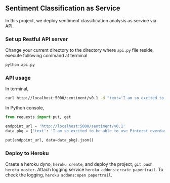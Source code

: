 ## Sentiment Classification as Service
In this project, we deploy sentiment classification analysis as service via API. 

### Set up Restful API server
Change your current directory to the directory where `api.py` file reside, execute following command at terminal
```bash
python api.py
```

### API usage
In terminal, 
```bash
curl http://localhost:5000/sentiment/v0.1 -d "text='I am so excited to be able to use Pinterst everday to collect ideas from all over the world!'" -X PUT
```

In Python console,
```python
from requests import put, get 

endpoint_url = 'http://localhost:5000/sentiment/v0.1'
data_pkg = {'text': 'I am so excited to be able to use Pinterst everday to collect ideas from all over the world!'}

put(endpoint_url, data=data_pkg).json()
```

### Deploy to Heroku
Craete a heroku dyno, `heroku create`, and deploy the project, `git push heroku master`.
Attach logging service `heroku addons:create papertrail`. To check the logging, `heroku addons:open papertrail`.